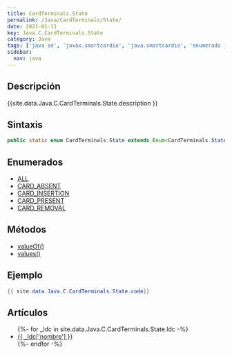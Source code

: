 ```yaml
---
title: CardTerminals.State
permalink: /Java/CardTerminals/State/
date: 2021-01-11
key: Java.C.CardTerminals.State
category: Java
tags: ['java se', 'javax.smartcardio', 'java.smartcardio', 'enumerado java', 'Java 1.6']
sidebar: 
  nav: java
---
```


## Descripción
{{site.data.Java.C.CardTerminals.State.description }}

## Sintaxis
~~~java
public static enum CardTerminals.State extends Enum<CardTerminals.State>
~~~

## Enumerados
* [ALL](/Java/CardTerminals/State/ALL)
* [CARD_ABSENT](/Java/CardTerminals/State/CARD_ABSENT)
* [CARD_INSERTION](/Java/CardTerminals/State/CARD_INSERTION)
* [CARD_PRESENT](/Java/CardTerminals/State/CARD_PRESENT)
* [CARD_REMOVAL](/Java/CardTerminals/State/CARD_REMOVAL)

## Métodos
* [valueOf()](/Java/CardTerminals/State/valueOf)
* [values()](/Java/CardTerminals/State/values)

## Ejemplo
~~~java
{{ site.data.Java.C.CardTerminals.State.code}}
~~~

## Artículos
<ul>
{%- for _ldc in site.data.Java.C.CardTerminals.State.ldc -%}
   <li>
       <a href="{{_ldc['url'] }}">{{ _ldc['nombre'] }}</a>
   </li>
{%- endfor -%}
</ul>
